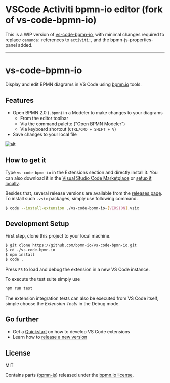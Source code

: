 # VSCode Activiti bpmn-io editor (fork of vs-code-bpmn-io)

This is a WIP version of [vs-code-bpmn-io](https://github.com/bpmn-io/vs-code-bpmn-io/), with minimal changes required to replace `camunda:` references to `activiti:`, and
the bpmn-js-properties-panel added.

---


# vs-code-bpmn-io

Display and edit BPMN diagrams in VS Code using [bpmn.io](https://bpmn.io/) tools.

## Features

* Open BPMN 2.0 (`.bpmn`) in a Modeler to make changes to your diagrams
  * From the editor toolbar
  * Via the command palette ("Open BPMN Modeler")
  * Via keyboard shortcut (`CTRL/CMD + SHIFT + V`)
* Save changes to your local file

![alt](./resources/screencast_preview.gif?raw=true)

## How to get it

Type `vs-code-bpmn-io` in the Extensions section and directly install it. You can also download it in the [Visual Studio Code Marketplace](https://marketplace.visualstudio.com/items?itemName=bpmn-io.vs-code-bpmn-io) or [setup it locally](#development-setup). 

Besides that, several release versions are available from the [releases page](https://github.com/bpmn-io/vs-code-bpmn-io/releases). To install such `.vsix` packages, simply use following command.

```sh
$ code --install-extension ./vs-code-bpmn-io-[VERSION].vsix
```


## Development Setup

First step, clone this project to your local machine.

```sh
$ git clone https://github.com/bpmn-io/vs-code-bpmn-io.git
$ cd ./vs-code-bpmn-io
$ npm install
$ code .
```

Press `F5` to load and debug the extension in a new VS Code instance.

To execute the test suite simply use

```bash
npm run test
```

The extension integration tests can also be executed from VS Code itself, simple choose the *Extension Tests* in the Debug mode.

## Go further

* Get a [Quickstart](./docs/DEVELOPMENT_QUICKSTART.md) on how to develop VS Code extensions
* Learn how to [release a new version](./docs/RELEASING.md)

## License

MIT

Contains parts ([bpmn-js](https://github.com/bpmn-io/bpmn-js)) released under the [bpmn.io license](http://bpmn.io/license).
